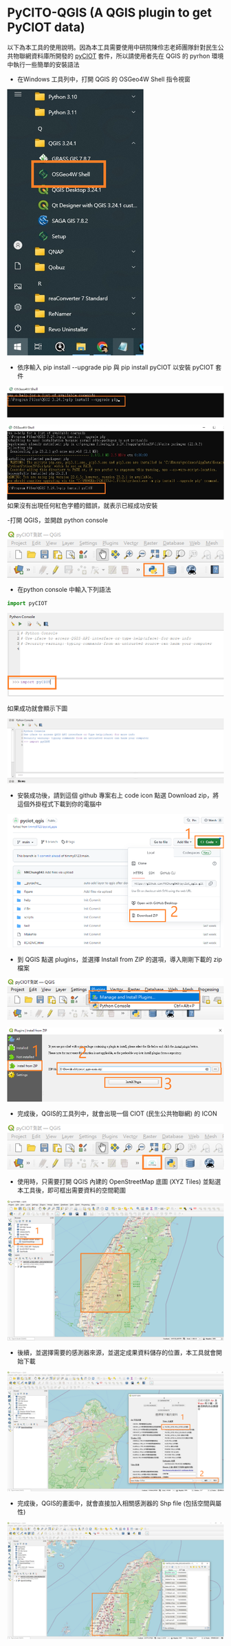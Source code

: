 # PyCITO-QGIS (A QGIS plugin to get PyCIOT data)
以下為本工具的使用說明。因為本工具需要使用中研院陳伶志老師團隊針對民生公共物聯網資料庫所開發的 [pyCIOT](https://pypi.org/project/pyCIOT/) 套件，所以請使用者先在 QGIS 的 pyrhon 環境中執行一些簡單的安裝語法

- 在Windows 工具列中，打開 QGIS 的 OSGeo4W Shell 指令視窗

![Image](./figure/pyCIOT_figure01.png)

- 依序輸入 pip install --upgrade pip 與 pip install pyCIOT 以安裝 pyCIOT 套件

![Image](./figure/pyCIOT_figure02.png)

![Image](./figure/pyCIOT_figure03.png)
如果沒有出現任何紅色字體的錯誤，就表示已經成功安裝

-打開 QGIS，並開啟 python console 

![Image](./figure/pyCIOT_figure04.png)

- 在python console 中輸入下列語法

```python
import pyCIOT
```
![Image](./figure/pyCIOT_figure05.png)

如果成功就會顯示下圖

![Image](./figure/import_pyciot_success.png)

- 安裝成功後，請到這個 github 專案右上 code icon 點選 Download zip，將這個外掛程式下載到你的電腦中

![Image](./figure/pyCIOT_figure06.png)

- 到 QGIS 點選 plugins，並選擇 Install from ZIP 的選項，導入剛剛下載的 zip 檔案

![Image](./figure/pyCIOT_figure07.png)

![Image](./figure/pyCIOT_figure08.png)

- 完成後，QGIS的工具列中，就會出現一個 CIOT (民生公共物聯網) 的 ICON

![Image](./figure/pyCIOT_figure09.png)

- 使用時，只需要打開 QGIS 內建的 OpenStreetMap 底圖 (XYZ Tiles) 並點選本工具後，即可框出需要資料的空間範圍

![Image](./figure/pyCIOT_figure10.png)

- 後續，並選擇需要的感測器來源，並選定成果資料儲存的位置，本工具就會開始下載

![Image](./figure/pyCIOT_figure11.png)

- 完成後，QGIS的畫面中，就會直接加入相關感測器的 Shp file (包括空間與屬性)

![Image](./figure/pyCIOT_figure12.png)
